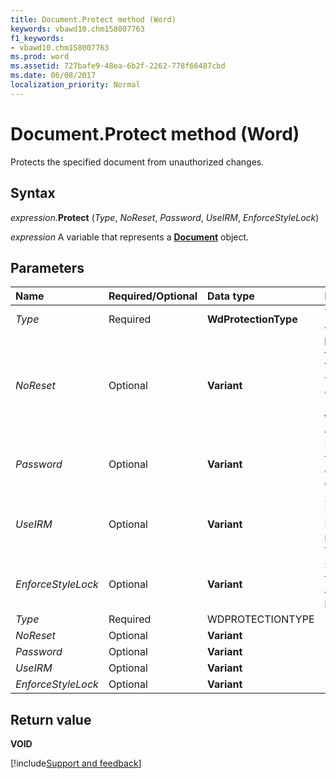 ```yaml
---
title: Document.Protect method (Word)
keywords: vbawd10.chm158007763
f1_keywords:
- vbawd10.chm158007763
ms.prod: word
ms.assetid: 727bafe9-48ea-6b2f-2262-778f66487cbd
ms.date: 06/08/2017
localization_priority: Normal
---
```



# Document.Protect method (Word)

Protects the specified document from unauthorized changes.


## Syntax

_expression_.**Protect** (_Type_, _NoReset_, _Password_, _UseIRM_, _EnforceStyleLock_)

_expression_ A variable that represents a **[Document](./Word.Document.md)** object.


## Parameters

|Name|Required/Optional|Data type|Description|
|:-----|:-----|:-----|:-----|
| _Type_|Required| **WdProtectionType**|The type of protection to apply.|
| _NoReset_|Optional|**Variant**| **False** to reset form fields to their default values; **True** to retain the current form field values if the document is protected. If _Type_ is not **wdAllowOnlyFormFields**,  _NoReset_ is ignored.|
| _Password_|Optional|**Variant**|If supplied, the password to be able to edit the document, or to change or remove protection.|
| _UseIRM_|Optional|**Variant**|Specifies whether to use Information Rights Management (IRM) when protecting the document from changes.|
| _EnforceStyleLock_|Optional|**Variant**|Specifies whether formatting restrictions are enforced for a protected document.|
| _Type_|Required|WDPROTECTIONTYPE||
| _NoReset_|Optional|**Variant**||
| _Password_|Optional|**Variant**||
| _UseIRM_|Optional|**Variant**||
| _EnforceStyleLock_|Optional|**Variant**||

## Return value

**VOID**




[!include[Support and feedback](~/includes/feedback-boilerplate.md)]
